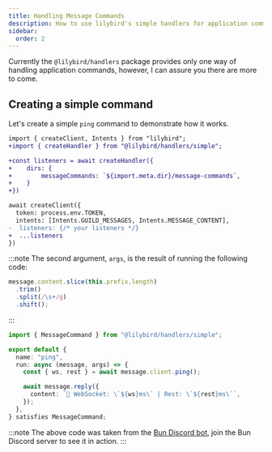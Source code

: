 ```yaml
---
title: Handling Message Commands
description: How to use lilybird's simple handlers for application commands.
sidebar:
  order: 2
---
```


Currently the `@lilybird/handlers` package provides only one way of handling application commands, however, I can assure you there are more to come.

## Creating a simple command

Let's create a simple `ping` command to demonstrate how it works.

```diff lang="ts" title="index.ts"
import { createClient, Intents } from "lilybird";
+import { createHandler } from "@lilybird/handlers/simple";

+const listeners = await createHandler({
+    dirs: {
+        messageCommands: `${import.meta.dir}/message-commands`,
+    }
+})

await createClient({
  token: process.env.TOKEN,
  intents: [Intents.GUILD_MESSAGES, Intents.MESSAGE_CONTENT],
-  listeners: {/* your listeners */}
+  ...listeners
})
```

:::note
The second argument, `args`, is the result of running the following code:

```ts
message.content.slice(this.prefix.length)
  .trim()
  .split(/\s+/g)
  .shift();
```

:::

```ts title="message-commands/ping.ts"
import { MessageCommand } from "@lilybird/handlers/simple";

export default {
  name: "ping",
  run: async (message, args) => {
    const { ws, rest } = await message.client.ping();

    await message.reply({
      content: `🏓 WebSocket: \`${ws}ms\` | Rest: \`${rest}ms\``,
    });
  },
} satisfies MessageCommand;
```

:::note
The above code was taken from the [Bun Discord bot](https://github.com/xHyroM/bun-discord-bot), join the Bun Discord server to see it in action.
:::

